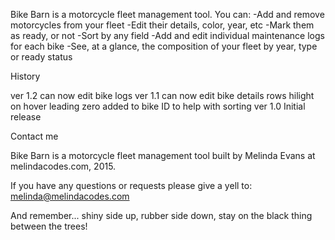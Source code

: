 
Bike Barn is a motorcycle fleet management tool.
	You can:
		-Add and remove motorcycles from your fleet
		-Edit their details, color, year, etc
		-Mark them as ready, or not
		-Sort by any field
		-Add and edit individual maintenance logs for each bike
		-See, at a glance, the composition of your fleet by year, type or ready status

History

ver 1.2
	can now edit bike logs
ver 1.1
	can now edit bike details
	rows hilight on hover
	leading zero added to bike ID to help with sorting
ver 1.0
	Initial release


Contact me

Bike Barn is a motorcycle fleet management tool built by Melinda Evans at melindacodes.com, 2015.

If you have any questions or requests please give a yell to: melinda@melindacodes.com 

And remember... shiny side up, rubber side down, stay on the black thing between the trees! 
